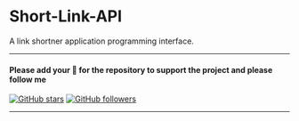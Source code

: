 # Short-Link-API

A link shortner application programming interface.

---

#### Please add your 🌟 for the repository to support the project and please follow me

[![GitHub stars](https://img.shields.io/github/stars/FayasNoushad/Short-Link-API.svg?style=social&label=Star)](https://github.com/FayasNoushad/Short-Link-API/stargazers) [![GitHub followers](https://img.shields.io/github/followers/FayasNoushad.svg?style=social&label=Follow)](https://github.com/FayasNoushad?tab=followers)

---
